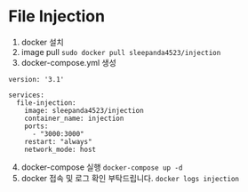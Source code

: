 # File Injection 
1. docker 설치
2. image pull
	`sudo docker pull sleepanda4523/injection`
3. docker-compose.yml 생성
```
version: '3.1'

services:
  file-injection: 
    image: sleepanda4523/injection 
    container_name: injection 
    ports: 
      - "3000:3000"
    restart: "always"
    network_mode: host
```
4. docker-compose 실행
  `docker-compose up -d`
5. docker 접속 및 로그 확인 부탁드립니다.
  `docker logs injection`